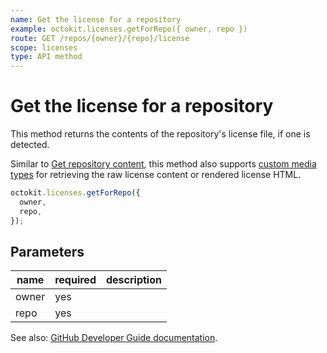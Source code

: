 ```yaml
---
name: Get the license for a repository
example: octokit.licenses.getForRepo({ owner, repo })
route: GET /repos/{owner}/{repo}/license
scope: licenses
type: API method
---
```


# Get the license for a repository

This method returns the contents of the repository's license file, if one is detected.

Similar to [Get repository content](https://docs.github.com/rest/reference/repos#get-repository-content), this method also supports [custom media types](https://docs.github.com/rest/overview/media-types) for retrieving the raw license content or rendered license HTML.

```js
octokit.licenses.getForRepo({
  owner,
  repo,
});
```

## Parameters

<table>
  <thead>
    <tr>
      <th>name</th>
      <th>required</th>
      <th>description</th>
    </tr>
  </thead>
  <tbody>
    <tr><td>owner</td><td>yes</td><td>

</td></tr>
<tr><td>repo</td><td>yes</td><td>

</td></tr>
  </tbody>
</table>

See also: [GitHub Developer Guide documentation](https://docs.github.com/rest/reference/licenses/#get-the-license-for-a-repository).
